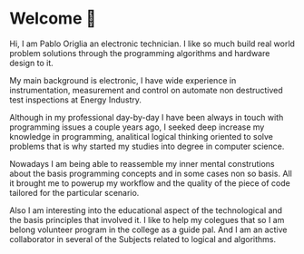 
# Welcome 👋

Hi, I am Pablo Origlia an electronic technician. I like so much build real world problem solutions through the programming algorithms and hardware design to it.

My main background is electronic, I have wide experience in instrumentation, measurement and control on automate non destructived test inspections at Energy Industry.

Although in my professional day-by-day I have been always in touch with programming issues a couple years ago, I seeked deep increase my knowledge in programming, analitical logical thinking oriented to solve problems that is why started my studies into degree in computer science.

Nowadays I am being able to reassemble my inner mental construtions about the basis programming concepts and in some cases non so basis. All it brought me to powerup my workflow and the quality of the piece of code tailored for the particular scenario.

Also I am interesting into the educational aspect of the technological and the basis principles that involved it. I like to help my colegues that so I am belong volunteer program in the college as a guide pal. And I am an active collaborator in several of the Subjects related to logical and algorithms.

<!---
poriglia/poriglia is a ✨ special ✨ repository because its `README.md` (this file) appears on your GitHub profile.
You can click the Preview link to take a look at your changes.

- 👋 Hi, I’m @poriglia
- 👀 I’m interested in ...
- 🌱 I’m currently learning ...
- 💞️ I’m looking to collaborate on ...
- 📫 How to reach me ...

--->
